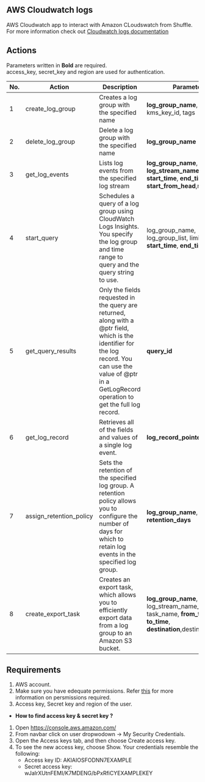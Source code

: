 ## AWS Cloudwatch logs
AWS Cloudwatch app to interact with Amazon CLoudswatch from Shuffle. For more information check out [Cloudwatch logs documentation](https://docs.aws.amazon.com/AmazonCloudWatch/latest/logs/WhatIsCloudWatchLogs.html)

## Actions
Parameters written in **Bold** are required. <br />
access_key, secret_key and region are used for authentication.

| No. | Action | Description | Parameters |
|-----|--------|-------------|------------|
|1 | create_log_group | Creates a log group with the specified name |  **log_group_name**, kms_key_id, tags
|2 | delete_log_group | Delete a log group with the specified name |  **log_group_name**
|3 | get_log_events | Lists log events from the specified log stream | **log_group_name**, **log_stream_name**, limit, **start_time**, **end_time**, **start_from_head**,next_token
|4 | start_query | Schedules a query of a log group using CloudWatch Logs Insights. You specify the log group and time range to query and the query string to use. | log_group_name, log_group_list, limit, **start_time**, **end_time**, **query**
|5 | get_query_results | Only the fields requested in the query are returned, along with a @ptr field, which is the identifier for the log record. You can use the value of @ptr in a GetLogRecord operation to get the full log record. | **query_id**
|6 | get_log_record | Retrieves all of the fields and values of a single log event. | **log_record_pointer**
|7 | assign_retention_policy | Sets the retention of the specified log group. A retention policy allows you to configure the number of days for which to retain log events in the specified log group. | **log_group_name**, **retention_days**
|8 | create_export_task | Creates an export task, which allows you to efficiently export data from a log group to an Amazon S3 bucket. | **log_group_name**, log_stream_name_prefix, task_name, **from_time**, **to_time**, **destination**,destination_prefix

## Requirements

1. AWS account.
2. Make sure you have edequate permissions. Refer [this](https://docs.aws.amazon.com/AmazonCloudWatch/latest/logs/permissions-reference-cwl.html) for more information on persmissions required.
3. Access key, Secret key and region of the user.

- __How to find access key & secret key ?__
1. Open https://console.aws.amazon.com/
2. From navbar click on user dropwodown &#8594; My Security Credentials.
3. Open the Access keys tab, and then choose Create access key.
4. To see the new access key, choose Show. Your credentials resemble the following:
   - Access key ID: AKIAIOSFODNN7EXAMPLE
   - Secret access key: wJalrXUtnFEMI/K7MDENG/bPxRfiCYEXAMPLEKEY
